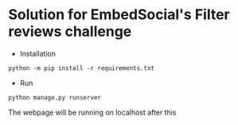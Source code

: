 # Solution for EmbedSocial's Filter reviews challenge

- Installation
```
python -m pip install -r requirements.txt
```

- Run
```
python manage.py runserver
```

The webpage will be running on localhost after this

